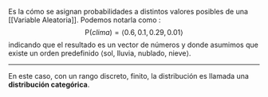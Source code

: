 Es la cómo se asignan probabilidades a distintos valores posibles de una [[Variable Aleatoria]]. Podemos notarla como :
$$\text{P}(clima)=\langle 0.6,0.1,0.29,0.01\rangle$$
indicando que el resultado es un vector de números y donde asumimos que existe un orden predefinido ⟨sol, lluvia, nublado, nieve⟩.
***
En este caso, con un rango discreto, finito, la distribución es llamada una **distribución categórica**.